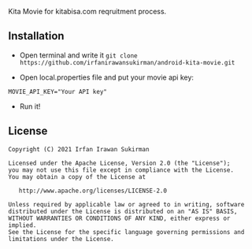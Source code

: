 Kita Movie for kitabisa.com reqruitment process.

## Installation

- Open terminal and write it `git clone https://github.com/irfanirawansukirman/android-kita-movie.git`

- Open local.properties file and put your movie api key:
```
MOVIE_API_KEY="Your API key"
```

- Run it!

License
-------

    Copyright (C) 2021 Irfan Irawan Sukirman

    Licensed under the Apache License, Version 2.0 (the "License");
    you may not use this file except in compliance with the License.
    You may obtain a copy of the License at

       http://www.apache.org/licenses/LICENSE-2.0

    Unless required by applicable law or agreed to in writing, software
    distributed under the License is distributed on an "AS IS" BASIS,
    WITHOUT WARRANTIES OR CONDITIONS OF ANY KIND, either express or implied.
    See the License for the specific language governing permissions and
    limitations under the License.

 [snapshots]: https://oss.sonatype.org/content/repositories/snapshots/